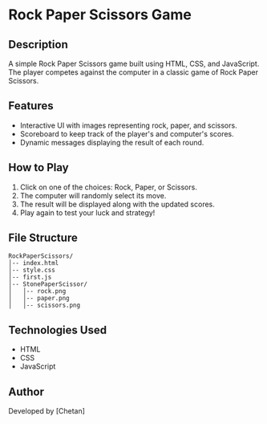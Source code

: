 # Rock Paper Scissors Game

## Description
A simple Rock Paper Scissors game built using HTML, CSS, and JavaScript. The player competes against the computer in a classic game of Rock Paper Scissors.

## Features
- Interactive UI with images representing rock, paper, and scissors.
- Scoreboard to keep track of the player's and computer's scores.
- Dynamic messages displaying the result of each round.

## How to Play
1. Click on one of the choices: Rock, Paper, or Scissors.
2. The computer will randomly select its move.
3. The result will be displayed along with the updated scores.
4. Play again to test your luck and strategy!

## File Structure
```
RockPaperScissors/
│-- index.html
│-- style.css
│-- first.js
│-- StonePaperScissor/
│   │-- rock.png
│   │-- paper.png
│   │-- scissors.png
```

## Technologies Used
- HTML
- CSS
- JavaScript

## Author
Developed by [Chetan]
